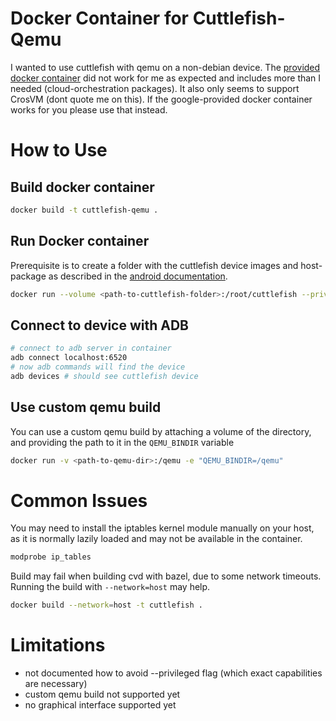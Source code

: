 # Docker Container for Cuttlefish-Qemu

I wanted to use cuttlefish with qemu on a non-debian device.
The [provided docker container](https://github.com/google/android-cuttlefish/tree/main/docker)
did not work for me as expected and includes more than I needed (cloud-orchestration packages).
It also only seems to support CrosVM (dont quote me on this).
If the google-provided docker container works for you please use that instead.

# How to Use

## Build docker container

```bash
docker build -t cuttlefish-qemu .
```

## Run Docker container

Prerequisite is to create a folder with the cuttlefish device images and host-
package as described in the
[android documentation](https://source.android.com/docs/devices/cuttlefish/get-started).

```bash
docker run --volume <path-to-cuttlefish-folder>:/root/cuttlefish --privileged -p 6520:6520 cuttlefish-qemu
```

## Connect to device with ADB

```bash
# connect to adb server in container
adb connect localhost:6520
# now adb commands will find the device
adb devices # should see cuttlefish device
```

## Use custom qemu build

You can use a custom qemu build by attaching a volume of the directory, and
providing the path to it in the `QEMU_BINDIR` variable

```bash
docker run -v <path-to-qemu-dir>:/qemu -e "QEMU_BINDIR=/qemu"
```

# Common Issues

You may need to install the iptables kernel module manually on your host,
as it is normally lazily loaded and may not be available in the container.

```bash
modprobe ip_tables
```

Build may fail when building cvd with bazel, due to some network timeouts.
Running the build with `--network=host` may help.

```bash
docker build --network=host -t cuttlefish .
```

# Limitations

- not documented how to avoid --privileged flag (which exact capabilities are necessary)
- custom qemu build not supported yet
- no graphical interface supported yet
